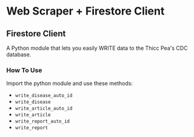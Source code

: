 # Web Scraper + Firestore Client

## Firestore Client

A Python module that lets you easily WRITE data to the Thicc Pea's CDC database.

### How To Use

Import the python module and use these methods:

* ```write_disease_auto_id```
* ```write_disease```
* ```write_article_auto_id```
* ```write_article```
* ```write_report_auto_id```
* ```write_report```